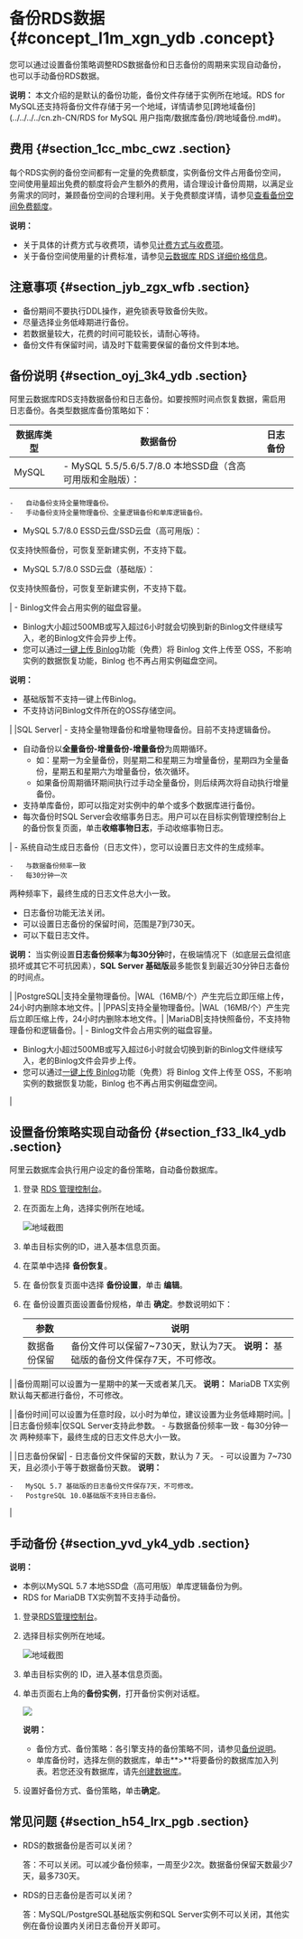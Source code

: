 # 备份RDS数据 {#concept_l1m_xgn_ydb .concept}

您可以通过设置备份策略调整RDS数据备份和日志备份的周期来实现自动备份，也可以手动备份RDS数据。

**说明：** 本文介绍的是默认的备份功能，备份文件存储于实例所在地域。RDS for MySQL还支持将备份文件存储于另一个地域，详情请参见[跨地域备份](../../../../cn.zh-CN/RDS for MySQL 用户指南/数据库备份/跨地域备份.md#)。

## 费用 {#section_1cc_mbc_cwz .section}

每个RDS实例的备份空间都有一定量的免费额度，实例备份文件占用备份空间，空间使用量超出免费的额度将会产生额外的费用，请合理设计备份周期，以满足业务需求的同时，兼顾备份空间的合理利用。关于免费额度详情，请参见[查看备份空间免费额度](cn.zh-CN/用户指南/备份数据/查看备份空间免费额度.md#)。

**说明：** 

-   关于具体的计费方式与收费项，请参见[计费方式与收费项](../../../../cn.zh-CN/云数据库RDS价格/计费方式与收费项.md#)。
-   关于备份空间使用量的计费标准，请参见[云数据库 RDS 详细价格信息](https://www.aliyun.com/price/product#/rds/detail)。

## 注意事项 {#section_jyb_zgx_wfb .section}

-   备份期间不要执行DDL操作，避免锁表导致备份失败。
-   尽量选择业务低峰期进行备份。
-   若数据量较大，花费的时间可能较长，请耐心等待。
-   备份文件有保留时间，请及时下载需要保留的备份文件到本地。

## 备份说明 {#section_oyj_3k4_ydb .section}

阿里云数据库RDS支持数据备份和日志备份。如要按照时间点恢复数据，需启用日志备份。各类型数据库备份策略如下：

|数据库类型|数据备份|日志备份|
|-----|----|----|
|MySQL| -   MySQL 5.5/5.6/5.7/8.0 本地SSD盘（含高可用版和金融版）：
    -   自动备份支持全量物理备份。
    -   手动备份支持全量物理备份、全量逻辑备份和单库逻辑备份。
-   MySQL 5.7/8.0 ESSD云盘/SSD云盘（高可用版）：

仅支持快照备份，可恢复至新建实例，不支持下载。

-   MySQL 5.7/8.0 SSD云盘（基础版）：

仅支持快照备份，可恢复至新建实例，不支持下载。


 | -   Binlog文件会占用实例的磁盘容量。
-   Binlog大小超过500MB或写入超过6小时就会切换到新的Binlog文件继续写入，老的Binlog文件会异步上传。
-   您可以通过[一键上传 Binlog](https://help.aliyun.com/document_detail/60546.html?spm=a2c4g.11186623.2.6.JGyUIA)功能（免费）将 Binlog 文件上传至 OSS，不影响实例的数据恢复功能，Binlog 也不再占用实例磁盘空间。

 **说明：** 

-   基础版暂不支持一键上传Binlog。
-   不支持访问Binlog文件所在的OSS存储空间。

 |
|SQL Server| -   支持全量物理备份和增量物理备份。目前不支持逻辑备份。
-   自动备份以**全量备份-增量备份-增量备份**为周期循环。
    -   如：星期一为全量备份，则星期二和星期三为增量备份，星期四为全量备份，星期五和星期六为增量备份，依次循环。
    -   如果备份周期循环期间执行过手动全量备份，则后续两次将自动执行增量备份。
-   支持单库备份，即可以指定对实例中的单个或多个数据库进行备份。
-   每次备份时SQL Server会收缩事务日志。用户可以在目标实例管理控制台上的备份恢复页面，单击**收缩事物日志**，手动收缩事物日志。

 | -   系统自动生成日志备份（日志文件），您可以设置日志文件的生成频率。

    -   与数据备份频率一致
    -   每30分钟一次
两种频率下，最终生成的日志文件总大小一致。

-   日志备份功能无法关闭。
-   可以设置日志备份的保留时间，范围是7到730天。
-   可以下载日志文件。

 **说明：** 当实例设置**日志备份频率**为**每30分钟**时，在极端情况下（如底层云盘彻底损坏或其它不可抗因素），**SQL Server 基础版**最多能恢复到最近30分钟日志备份的时间点。

 |
|PostgreSQL|支持全量物理备份。|WAL（16MB/个）产生完后立即压缩上传，24小时内删除本地文件。|
|PPAS|支持全量物理备份。|WAL（16MB/个）产生完后立即压缩上传，24小时内删除本地文件。|
|MariaDB|支持快照备份，不支持物理备份和逻辑备份。| -   Binlog文件会占用实例的磁盘容量。
-   Binlog大小超过500MB或写入超过6小时就会切换到新的Binlog文件继续写入，老的Binlog文件会异步上传。
-   您可以通过[一键上传 Binlog](https://help.aliyun.com/document_detail/60546.html?spm=a2c4g.11186623.2.6.JGyUIA)功能（免费）将 Binlog 文件上传至 OSS，不影响实例的数据恢复功能，Binlog 也不再占用实例磁盘空间。

 |

## 设置备份策略实现自动备份 {#section_f33_lk4_ydb .section}

阿里云数据库会执行用户设定的备份策略，自动备份数据库。

1.  登录 [RDS 管理控制台](https://rds.console.aliyun.com)。
2.  在页面左上角，选择实例所在地域。

    ![地域截图](http://static-aliyun-doc.oss-cn-hangzhou.aliyuncs.com/assets/img/7882/156827182437169_zh-CN.png)

3.  单击目标实例的ID，进入基本信息页面。
4.  在菜单中选择 **备份恢复**。
5.  在 备份恢复页面中选择 **备份设置**，单击 **编辑**。
6.  在 备份设置页面设置备份规格，单击 **确定**。参数说明如下：

    |参数|说明|
    |--|--|
    |数据备份保留|备份文件可以保留7~730天，默认为7天。 **说明：** 基础版的备份文件保存7天，不可修改。

 |
    |备份周期|可以设置为一星期中的某一天或者某几天。 **说明：** MariaDB TX实例默认每天都进行备份，不可修改。

 |
    |备份时间|可以设置为任意时段，以小时为单位，建议设置为业务低峰期时间。|
    |日志备份频率|仅SQL Server支持此参数。     -   与数据备份频率一致
    -   每30分钟一次
 两种频率下，最终生成的日志文件总大小一致。

 |
    |日志备份保留|     -   日志备份文件保留的天数，默认为 7 天。
    -   可以设置为 7~730 天，且必须小于等于数据备份天数。
 **说明：** 

    -   MySQL 5.7 基础版的日志备份文件保存7天，不可修改。
    -   PostgreSQL 10.0基础版不支持日志备份。
 |


## 手动备份 {#section_yvd_yk4_ydb .section}

**说明：** 

-   本例以MySQL 5.7 本地SSD盘（高可用版）单库逻辑备份为例。
-   RDS for MariaDB TX实例暂不支持手动备份。

1.  登录[RDS管理控制台](https://rds.console.aliyun.com/)。
2.  选择目标实例所在地域。

    ![地域截图](http://static-aliyun-doc.oss-cn-hangzhou.aliyuncs.com/assets/img/7882/156827182437169_zh-CN.png)

3.  单击目标实例的 ID，进入基本信息页面。
4.  单击页面右上角的**备份实例**，打开备份实例对话框。

    ![](http://static-aliyun-doc.oss-cn-hangzhou.aliyuncs.com/assets/img/7964/15682718254105_zh-CN.png)

    **说明：** 

    -   备份方式、备份策略：各引擎支持的备份策略不同，请参见[备份说明](cn.zh-CN/用户指南/备份数据/备份RDS数据.md#section_oyj_3k4_ydb)。
    -   单库备份时，选择左侧的数据库，单击**\>**将要备份的数据库加入列表。若您还没有数据库，请先[创建数据库](cn.zh-CN/用户指南/数据库管理/创建数据库.md#)。

5.  设置好备份方式、备份策略，单击**确定**。

## 常见问题 {#section_h54_lrx_pgb .section}

-   RDS的数据备份是否可以关闭？

    答：不可以关闭。可以减少备份频率，一周至少2次。数据备份保留天数最少7天，最多730天。

-   RDS的日志备份是否可以关闭？

    答：MySQL/PostgreSQL基础版实例和SQL Server实例不可以关闭，其他实例在备份设置内关闭日志备份开关即可。


